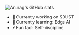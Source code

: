 ![Anurag's GitHub stats](https://github-readme-stats.vercel.app/api?username=gitctrlx&count_private=true&show_icons=true&theme=radical)
- 🔭 Currently working on SDUST
- 🌱 Currently learning: Edge AI
- ⚡ Fun fact: Self-discipline

<!--
**1438802682/1438802682** is a ✨ _special_ ✨ repository because its `README.md` (this file) appears on your GitHub profile.
- 👯 I’m looking to collaborate on ...
- 🤔 I’m looking for help with ...
- 💬 Ask me about ...
- 📫 How to reach me: ...
- 😄 Pronouns: ...

-->




